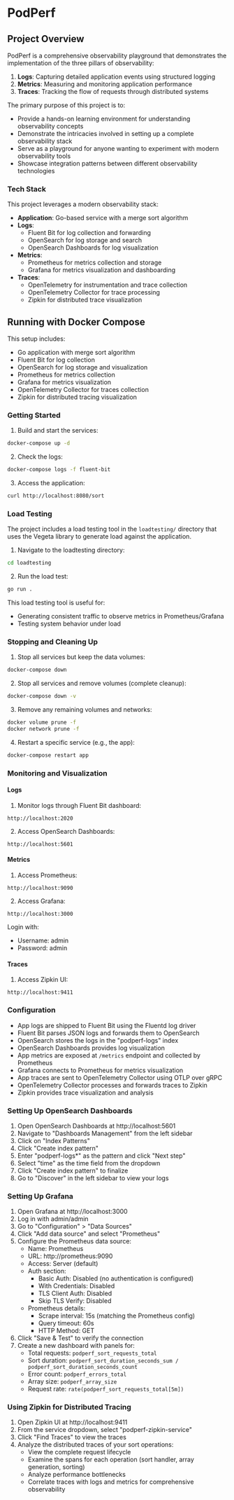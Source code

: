 # PodPerf

## Project Overview

PodPerf is a comprehensive observability playground that demonstrates the implementation of the three pillars of observability:

1. **Logs**: Capturing detailed application events using structured logging
2. **Metrics**: Measuring and monitoring application performance 
3. **Traces**: Tracking the flow of requests through distributed systems

The primary purpose of this project is to:
- Provide a hands-on learning environment for understanding observability concepts
- Demonstrate the intricacies involved in setting up a complete observability stack
- Serve as a playground for anyone wanting to experiment with modern observability tools
- Showcase integration patterns between different observability technologies

### Tech Stack

This project leverages a modern observability stack:

- **Application**: Go-based service with a merge sort algorithm
- **Logs**: 
  - Fluent Bit for log collection and forwarding
  - OpenSearch for log storage and search
  - OpenSearch Dashboards for log visualization
- **Metrics**:
  - Prometheus for metrics collection and storage
  - Grafana for metrics visualization and dashboarding
- **Traces**:
  - OpenTelemetry for instrumentation and trace collection
  - OpenTelemetry Collector for trace processing
  - Zipkin for distributed trace visualization

## Running with Docker Compose

This setup includes:
- Go application with merge sort algorithm
- Fluent Bit for log collection
- OpenSearch for log storage and visualization
- Prometheus for metrics collection
- Grafana for metrics visualization
- OpenTelemetry Collector for traces collection
- Zipkin for distributed tracing visualization

### Getting Started

1. Build and start the services:

```bash
docker-compose up -d
```

2. Check the logs:

```bash
docker-compose logs -f fluent-bit
```

3. Access the application:

```bash
curl http://localhost:8080/sort
```

### Load Testing

The project includes a load testing tool in the `loadtesting/` directory that uses the Vegeta library to generate load against the application.

1. Navigate to the loadtesting directory:

```bash
cd loadtesting
```

2. Run the load test:

```bash
go run .
```

This load testing tool is useful for:
- Generating consistent traffic to observe metrics in Prometheus/Grafana
- Testing system behavior under load

### Stopping and Cleaning Up

1. Stop all services but keep the data volumes:

```bash
docker-compose down
```

2. Stop all services and remove volumes (complete cleanup):

```bash
docker-compose down -v
```

3. Remove any remaining volumes and networks:

```bash
docker volume prune -f
docker network prune -f
```

4. Restart a specific service (e.g., the app):

```bash
docker-compose restart app
```

### Monitoring and Visualization

#### Logs

1. Monitor logs through Fluent Bit dashboard:
```
http://localhost:2020
```

2. Access OpenSearch Dashboards:
```
http://localhost:5601
```

#### Metrics

1. Access Prometheus:
```
http://localhost:9090
```

2. Access Grafana:
```
http://localhost:3000
```
Login with:
- Username: admin
- Password: admin

#### Traces

1. Access Zipkin UI:
```
http://localhost:9411
```

### Configuration

- App logs are shipped to Fluent Bit using the Fluentd log driver
- Fluent Bit parses JSON logs and forwards them to OpenSearch
- OpenSearch stores the logs in the "podperf-logs" index
- OpenSearch Dashboards provides log visualization
- App metrics are exposed at `/metrics` endpoint and collected by Prometheus
- Grafana connects to Prometheus for metrics visualization
- App traces are sent to OpenTelemetry Collector using OTLP over gRPC
- OpenTelemetry Collector processes and forwards traces to Zipkin
- Zipkin provides trace visualization and analysis

### Setting Up OpenSearch Dashboards

1. Open OpenSearch Dashboards at http://localhost:5601
2. Navigate to "Dashboards Management" from the left sidebar
3. Click on "Index Patterns" 
4. Click "Create index pattern"
5. Enter "podperf-logs*" as the pattern and click "Next step"
6. Select "time" as the time field from the dropdown
7. Click "Create index pattern" to finalize
8. Go to "Discover" in the left sidebar to view your logs

### Setting Up Grafana

1. Open Grafana at http://localhost:3000
2. Log in with admin/admin
3. Go to "Configuration" > "Data Sources"
4. Click "Add data source" and select "Prometheus"
5. Configure the Prometheus data source:
   - Name: Prometheus
   - URL: http://prometheus:9090
   - Access: Server (default)
   - Auth section:
     - Basic Auth: Disabled (no authentication is configured)
     - With Credentials: Disabled
     - TLS Client Auth: Disabled
     - Skip TLS Verify: Disabled
   - Prometheus details:
     - Scrape interval: 15s (matching the Prometheus config)
     - Query timeout: 60s
     - HTTP Method: GET
6. Click "Save & Test" to verify the connection
7. Create a new dashboard with panels for:
   - Total requests: `podperf_sort_requests_total`
   - Sort duration: `podperf_sort_duration_seconds_sum / podperf_sort_duration_seconds_count`
   - Error count: `podperf_errors_total`
   - Array size: `podperf_array_size`
   - Request rate: `rate(podperf_sort_requests_total[5m])`

### Using Zipkin for Distributed Tracing

1. Open Zipkin UI at http://localhost:9411
2. From the service dropdown, select "podperf-zipkin-service"
3. Click "Find Traces" to view the traces
4. Analyze the distributed traces of your sort operations:
   - View the complete request lifecycle
   - Examine the spans for each operation (sort handler, array generation, sorting)
   - Analyze performance bottlenecks
   - Correlate traces with logs and metrics for comprehensive observability